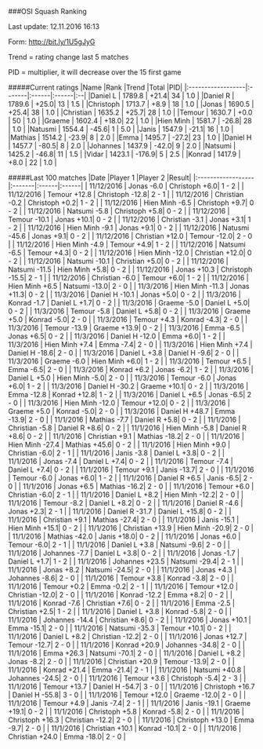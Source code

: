 ###OSI Squash Ranking

Last update: 12.11.2016 16:13

Form: http://bit.ly/1U5gJyG

Trend = rating change last 5 matches

PID = multiplier, it will decrease over the 15 first game

#####Current ratings
|Name              |Rank   |Trend |Total  |PID|
|:------------------|:-------|:------|:------|:--|
|Daniel L           | 1789.8 | +21.4| 34 | 1.0 |
|Daniel R           | 1789.6 | +25.0| 13 | 1.5 |
|Christoph          | 1713.7 | +8.9 | 18 | 1.0 |
|Jonas              | 1690.5 | +25.4| 38 | 1.0 |
|Christian          | 1635.2 | +25.7| 28 | 1.0 |
|Temour             | 1630.7 | +0.0 | 50 | 1.0 |
|Graeme             | 1602.4 | +18.0| 22 | 1.0 |
|Hien Minh          | 1581.7 | -26.8| 28 | 1.0 |
|Natusmi            | 1554.4 | -45.6| 1 | 5.0 |
|Janis              | 1547.9 | -21.1| 16 | 1.0 |
|Mathias            | 1514.2 | -23.9| 8 | 2.0 |
|Emma               | 1495.7 | -27.2| 23 | 1.0 |
|Daniel H           | 1457.7 | -80.5| 8 | 2.0 |
|Johannes           | 1437.9 | -42.0| 9 | 2.0 |
|Natsumi            | 1425.2 | -46.8| 11 | 1.5 |
|Vidar              | 1423.1 | -176.9| 5 | 2.5 |
|Konrad             | 1417.9 | +8.0 | 22 | 1.0 |

#####Last 100 matches
|Date              |Player 1   |Player 2 |Result| 
|:------------------|:-------|:------|:------|
| 11/12/2016 | Jonas -6.0 | Christoph +6.0| 1 - 2 |
| 11/12/2016 | Temour +12.8 | Christoph -12.8| 2 - 1 |
| 11/12/2016 | Christian -0.2 | Christoph +0.2| 1 - 2 |
| 11/12/2016 | Hien Minh -6.5 | Christoph +9.7| 0 - 2 |
| 11/12/2016 | Natsumi -5.8 | Christoph +5.8| 0 - 2 |
| 11/12/2016 | Temour -10.1 | Jonas +10.1| 0 - 2 |
| 11/12/2016 | Christian -3.1 | Jonas +3.1| 1 - 2 |
| 11/12/2016 | Hien Minh -9.1 | Jonas +9.1| 0 - 2 |
| 11/12/2016 | Natusmi -45.6 | Jonas +9.1| 0 - 2 |
| 11/12/2016 | Christian +12.0 | Temour -12.0| 2 - 0 |
| 11/12/2016 | Hien Minh -4.9 | Temour +4.9| 1 - 2 |
| 11/12/2016 | Natsumi -6.5 | Temour +4.3| 0 - 2 |
| 11/12/2016 | Hien Minh -12.0 | Christian +12.0| 0 - 2 |
| 11/12/2016 | Natsumi -10.1 | Christian +5.0| 0 - 2 |
| 11/12/2016 | Natsumi -11.5 | Hien Minh +5.8| 0 - 2 |
| 11/12/2016 | Jonas +10.3 | Christoph -15.5| 2 - 1 |
| 11/12/2016 | Christian -6.0 | Temour +6.0| 1 - 2 |
| 11/12/2016 | Hien Minh +6.5 | Natsumi -13.0| 2 - 0 |
| 11/3/2016 | Hien Minh -11.3 | Jonas +11.3| 0 - 2 |
| 11/3/2016 | Daniel H -10.1 | Jonas +5.0| 0 - 2 |
| 11/3/2016 | Konrad -1.7 | Daniel L +1.7| 0 - 2 |
| 11/3/2016 | Graeme -5.0 | Daniel L +5.0| 0 - 2 |
| 11/3/2016 | Temour -5.8 | Daniel L +5.8| 0 - 2 |
| 11/3/2016 | Graeme +5.0 | Konrad -5.0| 2 - 0 |
| 11/3/2016 | Temour +4.3 | Konrad -4.3| 2 - 0 |
| 11/3/2016 | Temour -13.9 | Graeme +13.9| 0 - 2 |
| 11/3/2016 | Emma -6.5 | Jonas +6.5| 0 - 2 |
| 11/3/2016 | Daniel H -12.0 | Emma +6.0| 1 - 2 |
| 11/3/2016 | Hien Minh +7.4 | Emma -7.4| 2 - 0 |
| 11/3/2016 | Hien Minh +7.4 | Daniel H -18.6| 2 - 0 |
| 11/3/2016 | Daniel L +3.8 | Daniel H -9.6| 2 - 0 |
| 11/3/2016 | Graeme -6.0 | Hien Minh +6.0| 1 - 2 |
| 11/3/2016 | Temour +6.5 | Emma -6.5| 2 - 0 |
| 11/3/2016 | Konrad +6.2 | Jonas -6.2| 1 - 2 |
| 11/3/2016 | Daniel L +5.0 | Hien Minh -5.0| 2 - 0 |
| 11/3/2016 | Temour -6.0 | Jonas +6.0| 1 - 2 |
| 11/3/2016 | Daniel H -30.2 | Graeme +10.1| 0 - 2 |
| 11/3/2016 | Emma -12.8 | Konrad +12.8| 1 - 2 |
| 11/3/2016 | Daniel L +6.5 | Jonas -6.5| 2 - 0 |
| 11/3/2016 | Hien Minh -12.0 | Temour +12.0| 0 - 2 |
| 11/3/2016 | Graeme +5.0 | Konrad -5.0| 2 - 0 |
| 11/3/2016 | Daniel H +48.7 | Emma -13.9| 2 - 0 |
| 11/1/2016 | Mathias -7.7 | Daniel R +5.8| 0 - 2 |
| 11/1/2016 | Christian -5.8 | Daniel R +8.6| 0 - 2 |
| 11/1/2016 | Hien Minh -5.8 | Daniel R +8.6| 0 - 2 |
| 11/1/2016 | Christian +9.1 | Mathias -18.2| 2 - 0 |
| 11/1/2016 | Hien Minh -27.4 | Mathias +45.6| 0 - 2 |
| 11/1/2016 | Hien Minh +9.0 | Christian -6.0| 2 - 1 |
| 11/1/2016 | Janis -3.8 | Daniel L +3.8| 0 - 2 |
| 11/1/2016 | Jonas -7.4 | Daniel L +7.4| 0 - 2 |
| 11/1/2016 | Temour -7.4 | Daniel L +7.4| 0 - 2 |
| 11/1/2016 | Temour +9.1 | Janis -13.7| 2 - 0 |
| 11/1/2016 | Temour -6.0 | Jonas +6.0| 1 - 2 |
| 11/1/2016 | Daniel R +6.5 | Janis -6.5| 2 - 0 |
| 11/1/2016 | Jonas +6.5 | Mathias -16.2| 2 - 0 |
| 11/1/2016 | Temour +6.0 | Christian -6.0| 2 - 1 |
| 11/1/2016 | Daniel L +8.2 | Hien Minh -12.2| 2 - 0 |
| 11/1/2016 | Temour -8.2 | Daniel L +8.2| 0 - 2 |
| 11/1/2016 | Daniel R -4.6 | Jonas +2.3| 2 - 1 |
| 11/1/2016 | Daniel R -31.7 | Daniel L +15.8| 0 - 2 |
| 11/1/2016 | Christian +9.1 | Mathias -27.4| 2 - 0 |
| 11/1/2016 | Janis -15.1 | Hien Minh +15.1| 0 - 2 |
| 11/1/2016 | Christian +13.9 | Hien Minh -20.9| 2 - 0 |
| 11/1/2016 | Mathias -42.0 | Janis +18.0| 0 - 2 |
| 11/1/2016 | Jonas +6.0 | Temour -6.0| 2 - 1 |
| 11/1/2016 | Daniel L +3.8 | Natsumi -9.6| 2 - 0 |
| 11/1/2016 | Johannes -7.7 | Daniel L +3.8| 0 - 2 |
| 11/1/2016 | Jonas -1.7 | Daniel L +1.7| 1 - 2 |
| 11/1/2016 | Johannes +23.5 | Natsumi -29.4| 2 - 1 |
| 11/1/2016 | Jonas +8.2 | Natsumi -24.5| 2 - 0 |
| 11/1/2016 | Jonas +4.3 | Johannes -8.6| 2 - 0 |
| 11/1/2016 | Temour +3.8 | Konrad -3.8| 2 - 0 |
| 11/1/2016 | Temour +0.2 | Emma -0.2| 2 - 1 |
| 11/1/2016 | Temour +12.0 | Christian -12.0| 2 - 0 |
| 11/1/2016 | Konrad -12.2 | Emma +8.2| 0 - 2 |
| 11/1/2016 | Konrad -7.6 | Christian +7.6| 0 - 2 |
| 11/1/2016 | Emma -2.5 | Christian +2.5| 1 - 2 |
| 11/1/2016 | Daniel L +3.8 | Konrad -5.8| 2 - 0 |
| 11/1/2016 | Johannes -14.4 | Christian +8.6| 0 - 2 |
| 11/1/2016 | Jonas +10.1 | Emma -15.1| 2 - 0 |
| 11/1/2016 | Natsumi -35.3 | Temour +10.1| 0 - 2 |
| 11/1/2016 | Daniel L +8.2 | Christian -12.2| 2 - 0 |
| 11/1/2016 | Jonas +12.7 | Temour -12.7| 2 - 0 |
| 11/1/2016 | Konrad +20.9 | Johannes -34.8| 2 - 0 |
| 11/1/2016 | Emma +26.3 | Natsumi -70.1| 2 - 0 |
| 11/1/2016 | Daniel L +8.2 | Jonas -8.2| 2 - 0 |
| 11/1/2016 | Christian +20.9 | Temour -13.9| 2 - 0 |
| 11/1/2016 | Konrad +21.4 | Emma -21.4| 2 - 1 |
| 11/1/2016 | Natsumi +40.8 | Johannes -24.5| 2 - 0 |
| 11/1/2016 | Temour +3.6 | Christoph -5.4| 2 - 3 |
| 11/1/2016 | Temour +13.7 | Daniel H -54.7| 3 - 0 |
| 11/1/2016 | Christoph +16.7 | Daniel H -55.8| 3 - 0 |
| 11/1/2016 | Temour +12.0 | Graeme -12.0| 2 - 0 |
| 11/1/2016 | Temour +4.9 | Janis -7.4| 2 - 1 |
| 11/1/2016 | Janis -19.1 | Graeme +19.1| 0 - 2 |
| 11/1/2016 | Christoph +5.8 | Konrad -5.8| 2 - 0 |
| 11/1/2016 | Christoph +16.3 | Christian -12.2| 2 - 0 |
| 11/1/2016 | Christoph +13.0 | Emma -9.7| 2 - 0 |
| 11/1/2016 | Christian +10.1 | Konrad -10.1| 2 - 0 |
| 11/1/2016 | Christian +24.0 | Emma -18.0| 2 - 0 |
